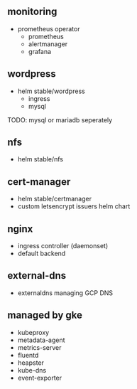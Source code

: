 ## monitoring

* prometheus operator
  * prometheus
  * alertmanager
  * grafana

## wordpress

* helm stable/wordpress
  * ingress
  * mysql

TODO: mysql or mariadb seperately

## nfs

* helm stable/nfs

## cert-manager

* helm stable/certmanager
* custom letsencrypt issuers helm chart

## nginx

* ingress controller (daemonset)
* default backend

## external-dns

* externaldns managing GCP DNS

## managed by gke

* kubeproxy
* metadata-agent
* metrics-server
* fluentd
* heapster
* kube-dns
* event-exporter


